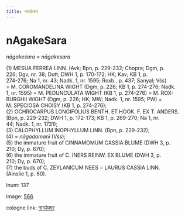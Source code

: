 ```yaml
---
title: नागकेशर
---
```


# nAgakeSara

<i>nāgakeśara = nāgakesara</i>  <div n="P" />(1) <bot>MESUA FERREA LINN.</bot> (Avk; Bpn, p. 229-232; Chopra; Dgm, p. <div n="lb" />226; Dgv, nr. 38; Dutt; DWH 1, p. 170-172; HK; Kav; KB 1, p. <div n="lb" />274-276; Na 1, nr. 43; Nadk. 1, nr. 1595; Roxb., p. 437; Sanyal; Vśs) <div n="lb" />= <bot>M. COROMANDELINA WIGHT</bot> (Dgm, p. 226; KB 1, p. 274-276; Nadk. <div n="lb" />1, nr. 1595) = <bot>M. PEDUNCULATA WIGHT</bot> (KB 1, p. 274-276) = <bot>M. ROX- <div n="lb" />BURGHII WIGHT</bot> (Dgm, p. 226; HK; MW; Nadk. 1, nr. 1595; PW) = <div n="lb" /><bot>M. SPECIOSA CHOISY</bot> (KB 1, p. 274-276); <div n="P" />(2) <bot>OCHROCARPUS LONGIFOLIUS BENTH. ET HOOK. F. EX T. ANDERS.</bot> <div n="lb" />(Bpn, p. 229-232; DWH 1, p. 172-173; KB 1, p. 269-270; Na 1, nr. <div n="lb" />44; Nadk. 1, nr. 1731); <div n="P" />(3) <bot>CALOPHYLLUM INOPHYLLUM LINN.</bot> (Bpn, p. 229-232); <div n="P" />(4) = <i>nāgadamanī</i> (Vśs); <div n="P" />(5) the immature fruit of <bot>CINNAMOMUM CASSIA BLUME</bot> (DWH 3, p. <div n="lb" />210; Dy, p. 670); <div n="P" />(6) the immature fruit of <bot>C. INERS REINW. EX BLUME</bot> (DWH 3, p. <div n="lb" />210; Dy, p. 670); <div n="P" />(7) the buds of <bot>C. ZEYLANICUM NEES</bot> = <bot>LAURUS CASSIA LINN.</bot> <div n="lb" />(Ainslie 1, p. 60).

lnum: 137

image: [566](https://www.sanskrit-lexicon.uni-koeln.de/scans/csl-apidev/servepdf.php?dict=snp&page=566)

cologne link: [नागकेशर](https://sanskrit-lexicon.uni-koeln.de/scans/csl-apidev/getword.php?dict=snp&key=नागकेशर)

